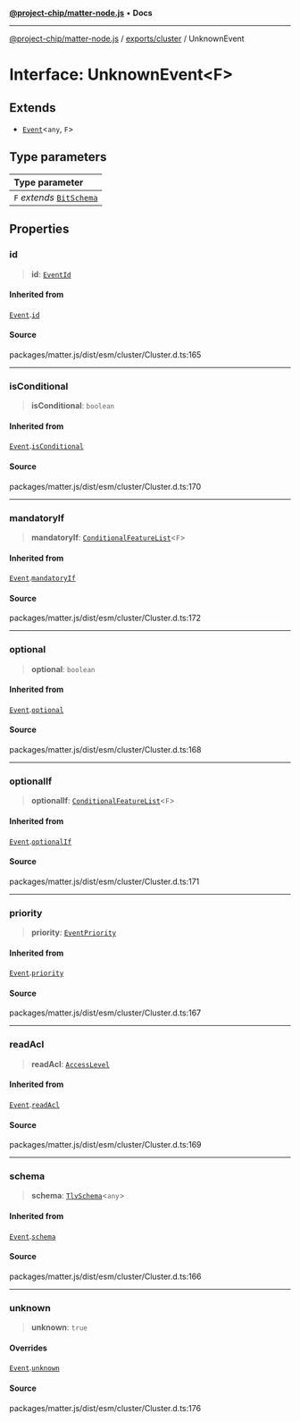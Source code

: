 [**@project-chip/matter-node.js**](../../../README.md) • **Docs**

***

[@project-chip/matter-node.js](../../../modules.md) / [exports/cluster](../README.md) / UnknownEvent

# Interface: UnknownEvent\<F\>

## Extends

- [`Event`](Event.md)\<`any`, `F`\>

## Type parameters

| Type parameter |
| :------ |
| `F` *extends* [`BitSchema`](../../schema/README.md#bitschema) |

## Properties

### id

> **id**: [`EventId`](../../datatype/README.md#eventid)

#### Inherited from

[`Event`](Event.md).[`id`](Event.md#id)

#### Source

packages/matter.js/dist/esm/cluster/Cluster.d.ts:165

***

### isConditional

> **isConditional**: `boolean`

#### Inherited from

[`Event`](Event.md).[`isConditional`](Event.md#isconditional)

#### Source

packages/matter.js/dist/esm/cluster/Cluster.d.ts:170

***

### mandatoryIf

> **mandatoryIf**: [`ConditionalFeatureList`](../README.md#conditionalfeaturelistf)\<`F`\>

#### Inherited from

[`Event`](Event.md).[`mandatoryIf`](Event.md#mandatoryif)

#### Source

packages/matter.js/dist/esm/cluster/Cluster.d.ts:172

***

### optional

> **optional**: `boolean`

#### Inherited from

[`Event`](Event.md).[`optional`](Event.md#optional)

#### Source

packages/matter.js/dist/esm/cluster/Cluster.d.ts:168

***

### optionalIf

> **optionalIf**: [`ConditionalFeatureList`](../README.md#conditionalfeaturelistf)\<`F`\>

#### Inherited from

[`Event`](Event.md).[`optionalIf`](Event.md#optionalif)

#### Source

packages/matter.js/dist/esm/cluster/Cluster.d.ts:171

***

### priority

> **priority**: [`EventPriority`](../enumerations/EventPriority.md)

#### Inherited from

[`Event`](Event.md).[`priority`](Event.md#priority)

#### Source

packages/matter.js/dist/esm/cluster/Cluster.d.ts:167

***

### readAcl

> **readAcl**: [`AccessLevel`](../enumerations/AccessLevel.md)

#### Inherited from

[`Event`](Event.md).[`readAcl`](Event.md#readacl)

#### Source

packages/matter.js/dist/esm/cluster/Cluster.d.ts:169

***

### schema

> **schema**: [`TlvSchema`](../../tlv/classes/TlvSchema.md)\<`any`\>

#### Inherited from

[`Event`](Event.md).[`schema`](Event.md#schema)

#### Source

packages/matter.js/dist/esm/cluster/Cluster.d.ts:166

***

### unknown

> **unknown**: `true`

#### Overrides

[`Event`](Event.md).[`unknown`](Event.md#unknown)

#### Source

packages/matter.js/dist/esm/cluster/Cluster.d.ts:176
